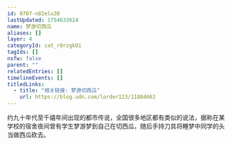 ```yaml
---
id: 0707-n82elu38
lastUpdated: 1754633624
name: 梦游切西瓜
aliases: []
layer: 4
categoryId: cat_r0rzgkOi
tagIds: []
nsfw: false
parent: ""
relatedEntries: []
timelineEvents: []
titledLinks:
  - title: "相关链接: 梦游切西瓜"
    url: https://blog.udn.com/lorder123/11884662
---
```


约九十年代至千禧年间出现的都市传说，全国很多地区都有类似的说法，据称在某学校的宿舍夜间曾有学生梦游梦到自己在切西瓜，随后手持刀具将睡梦中同学的头当做西瓜砍去。